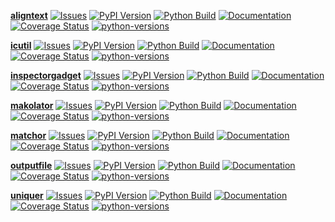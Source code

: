 <!--

# Run 'makolator inplace README.md' to update this file!

MAKO TEMPLATE BEGIN

<%def name="overview()">\
<%
names = [
    'aligntext',
    'icutil',
    'inspectorgadget',
    'makolator',
    'matchor',
    'outputfile',
    'uniquer',
]
%>\
% for name in names:
**[${name}](https://github.com/nbiotcloud/${name})**
[![Issues](https://img.shields.io/github/issues/nbiotcloud/${name})](https://github.com/nbiotcloud/${name}/issues)
[![PyPI Version](https://badge.fury.io/py/${name}.svg)](https://badge.fury.io/py/${name})
[![Python Build](https://github.com/nbiotcloud/${name}/actions/workflows/main.yml/badge.svg)](https://github.com/nbiotcloud/${name}/actions/workflows/main.yml)
[![Documentation](https://readthedocs.org/projects/${name}/badge/?version=latest)](https://${name}.readthedocs.io/en/latest/?badge=latest)
[![Coverage Status](https://coveralls.io/repos/github/nbiotcloud/${name}/badge.svg?branch=main)](https://coveralls.io/github/nbiotcloud/${name}?branch=main)
[![python-versions](https://img.shields.io/pypi/pyversions/${name}.svg)](https://pypi.python.org/pypi/${name})

% endfor
</%def>

MAKO TEMPLATE END -->


<!-- GENERATE INPLACE BEGIN overview()> -->
**[aligntext](https://github.com/nbiotcloud/aligntext)**
[![Issues](https://img.shields.io/github/issues/nbiotcloud/aligntext)](https://github.com/nbiotcloud/aligntext/issues)
[![PyPI Version](https://badge.fury.io/py/aligntext.svg)](https://badge.fury.io/py/aligntext)
[![Python Build](https://github.com/nbiotcloud/aligntext/actions/workflows/main.yml/badge.svg)](https://github.com/nbiotcloud/aligntext/actions/workflows/main.yml)
[![Documentation](https://readthedocs.org/projects/aligntext/badge/?version=latest)](https://aligntext.readthedocs.io/en/latest/?badge=latest)
[![Coverage Status](https://coveralls.io/repos/github/nbiotcloud/aligntext/badge.svg?branch=main)](https://coveralls.io/github/nbiotcloud/aligntext?branch=main)
[![python-versions](https://img.shields.io/pypi/pyversions/aligntext.svg)](https://pypi.python.org/pypi/aligntext)

**[icutil](https://github.com/nbiotcloud/icutil)**
[![Issues](https://img.shields.io/github/issues/nbiotcloud/icutil)](https://github.com/nbiotcloud/icutil/issues)
[![PyPI Version](https://badge.fury.io/py/icutil.svg)](https://badge.fury.io/py/icutil)
[![Python Build](https://github.com/nbiotcloud/icutil/actions/workflows/main.yml/badge.svg)](https://github.com/nbiotcloud/icutil/actions/workflows/main.yml)
[![Documentation](https://readthedocs.org/projects/icutil/badge/?version=latest)](https://icutil.readthedocs.io/en/latest/?badge=latest)
[![Coverage Status](https://coveralls.io/repos/github/nbiotcloud/icutil/badge.svg?branch=main)](https://coveralls.io/github/nbiotcloud/icutil?branch=main)
[![python-versions](https://img.shields.io/pypi/pyversions/icutil.svg)](https://pypi.python.org/pypi/icutil)

**[inspectorgadget](https://github.com/nbiotcloud/inspectorgadget)**
[![Issues](https://img.shields.io/github/issues/nbiotcloud/inspectorgadget)](https://github.com/nbiotcloud/inspectorgadget/issues)
[![PyPI Version](https://badge.fury.io/py/inspectorgadget.svg)](https://badge.fury.io/py/inspectorgadget)
[![Python Build](https://github.com/nbiotcloud/inspectorgadget/actions/workflows/main.yml/badge.svg)](https://github.com/nbiotcloud/inspectorgadget/actions/workflows/main.yml)
[![Documentation](https://readthedocs.org/projects/inspectorgadget/badge/?version=latest)](https://inspectorgadget.readthedocs.io/en/latest/?badge=latest)
[![Coverage Status](https://coveralls.io/repos/github/nbiotcloud/inspectorgadget/badge.svg?branch=main)](https://coveralls.io/github/nbiotcloud/inspectorgadget?branch=main)
[![python-versions](https://img.shields.io/pypi/pyversions/inspectorgadget.svg)](https://pypi.python.org/pypi/inspectorgadget)

**[makolator](https://github.com/nbiotcloud/makolator)**
[![Issues](https://img.shields.io/github/issues/nbiotcloud/makolator)](https://github.com/nbiotcloud/makolator/issues)
[![PyPI Version](https://badge.fury.io/py/makolator.svg)](https://badge.fury.io/py/makolator)
[![Python Build](https://github.com/nbiotcloud/makolator/actions/workflows/main.yml/badge.svg)](https://github.com/nbiotcloud/makolator/actions/workflows/main.yml)
[![Documentation](https://readthedocs.org/projects/makolator/badge/?version=latest)](https://makolator.readthedocs.io/en/latest/?badge=latest)
[![Coverage Status](https://coveralls.io/repos/github/nbiotcloud/makolator/badge.svg?branch=main)](https://coveralls.io/github/nbiotcloud/makolator?branch=main)
[![python-versions](https://img.shields.io/pypi/pyversions/makolator.svg)](https://pypi.python.org/pypi/makolator)

**[matchor](https://github.com/nbiotcloud/matchor)**
[![Issues](https://img.shields.io/github/issues/nbiotcloud/matchor)](https://github.com/nbiotcloud/matchor/issues)
[![PyPI Version](https://badge.fury.io/py/matchor.svg)](https://badge.fury.io/py/matchor)
[![Python Build](https://github.com/nbiotcloud/matchor/actions/workflows/main.yml/badge.svg)](https://github.com/nbiotcloud/matchor/actions/workflows/main.yml)
[![Documentation](https://readthedocs.org/projects/matchor/badge/?version=latest)](https://matchor.readthedocs.io/en/latest/?badge=latest)
[![Coverage Status](https://coveralls.io/repos/github/nbiotcloud/matchor/badge.svg?branch=main)](https://coveralls.io/github/nbiotcloud/matchor?branch=main)
[![python-versions](https://img.shields.io/pypi/pyversions/matchor.svg)](https://pypi.python.org/pypi/matchor)

**[outputfile](https://github.com/nbiotcloud/outputfile)**
[![Issues](https://img.shields.io/github/issues/nbiotcloud/outputfile)](https://github.com/nbiotcloud/outputfile/issues)
[![PyPI Version](https://badge.fury.io/py/outputfile.svg)](https://badge.fury.io/py/outputfile)
[![Python Build](https://github.com/nbiotcloud/outputfile/actions/workflows/main.yml/badge.svg)](https://github.com/nbiotcloud/outputfile/actions/workflows/main.yml)
[![Documentation](https://readthedocs.org/projects/outputfile/badge/?version=latest)](https://outputfile.readthedocs.io/en/latest/?badge=latest)
[![Coverage Status](https://coveralls.io/repos/github/nbiotcloud/outputfile/badge.svg?branch=main)](https://coveralls.io/github/nbiotcloud/outputfile?branch=main)
[![python-versions](https://img.shields.io/pypi/pyversions/outputfile.svg)](https://pypi.python.org/pypi/outputfile)

**[uniquer](https://github.com/nbiotcloud/uniquer)**
[![Issues](https://img.shields.io/github/issues/nbiotcloud/uniquer)](https://github.com/nbiotcloud/uniquer/issues)
[![PyPI Version](https://badge.fury.io/py/uniquer.svg)](https://badge.fury.io/py/uniquer)
[![Python Build](https://github.com/nbiotcloud/uniquer/actions/workflows/main.yml/badge.svg)](https://github.com/nbiotcloud/uniquer/actions/workflows/main.yml)
[![Documentation](https://readthedocs.org/projects/uniquer/badge/?version=latest)](https://uniquer.readthedocs.io/en/latest/?badge=latest)
[![Coverage Status](https://coveralls.io/repos/github/nbiotcloud/uniquer/badge.svg?branch=main)](https://coveralls.io/github/nbiotcloud/uniquer?branch=main)
[![python-versions](https://img.shields.io/pypi/pyversions/uniquer.svg)](https://pypi.python.org/pypi/uniquer)

<!-- GENERATE INPLACE END overview()> -->
